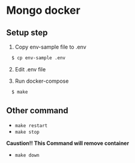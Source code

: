 # Mongo docker 

## Setup step

1. Copy env-sample file to .env
```bash
  $ cp env-sample .env
```

2. Edit .env file

3. Run docker-compose
```bash
  $ make 
```


## Other command

- `make restart`
- `make stop`

**Caustion!! This Command will remove container**
- `make down`
